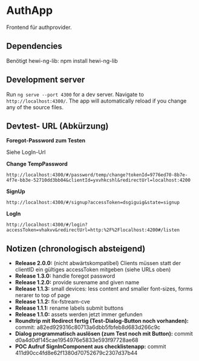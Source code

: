 # AuthApp

Frontend für authprovider.

## Dependencies

Benötigt hewi-ng-lib: npm install hewi-ng-lib

## Development server

Run `ng serve --port 4300` for a dev server. Navigate to `http://localhost:4300/`. The app will automatically reload if you change any of the source files.

## Devtest- URL (Abkürzung)


__Foregot-Password zum Testen__

Siehe LogIn-Url


__Change TempPassword__

	http://localhost:4300/#/password/temp/change?tokenId=9776ed70-8b7e-4f7e-bb3e-52710dd3bb04&clientId=yxvhkcshl&redirectUrl=localhost:4200

__SignUp__

	http://localhost:4300/#/signup?accessToken=dsgiguig&state=signup

__LogIn__

	http://localhost:4300/#/login?accessToken=vhakvv&redirectUrl=http:%2F%2Flocalhost:4200#/listen

## Notizen (chronologisch absteigend)

* __Release 2.0.0:__ (nicht abwärtskompatibel) Clients müssen statt der clientID ein gültiges accessToken mitgeben (siehe URLs oben)
* __Release 1.3.0:__ handle foregot password
* __Release 1.2.0:__ provide surename and given name
* __Release 1.1.3:__ small devices: less content and smaller font-sizes, forms nerarer to top of page
* __Release 1.1.2:__ fix-fstream-cve
* __Release 1.1.1:__ rename labels submit buttons
* __Release 1.1.0:__ assets werden jetzt immer gefunden
* __Roundtrip mit Redirect fertig (Test-Dialog-Button noch vorhanden):__ commit: a82ed929316c80713a6dbb5fbfeb8d683d266c9c
* __Dialog programmatisch auslösen (zum Test noch mit Button):__ commit d0a4d0df145cae1954976e5833e593f97728ae68
* __POC Aufruf SignInComponent aus checklistenapp:__ commit 411d90cc4fd8e62f1380d70752679c2307d37b44
